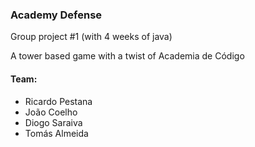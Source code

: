 ### Academy Defense
Group project #1 (with 4 weeks of java)
<p>A tower based game with a twist of Academia de Código</p>

#### Team:
* Ricardo Pestana
* João Coelho
* Diogo Saraiva
* Tomás Almeida
